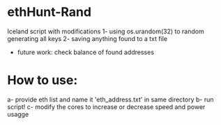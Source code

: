 # ethHunt-Rand
Iceland script with modifications
1- using os.urandom(32) to random generating all keys
2- saving anything found to a txt file
* future work: check balance of found addresses
# How to use:
a- provide eth list and name it 'eth_address.txt' in same directory
b- run script!
c- modify the cores to increase or decrease speed and power usagge

